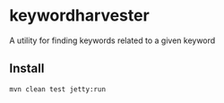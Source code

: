 keywordharvester
================

A utility for finding keywords related to a given keyword

Install
-------

<pre><code>mvn clean test jetty:run
</code></pre>
